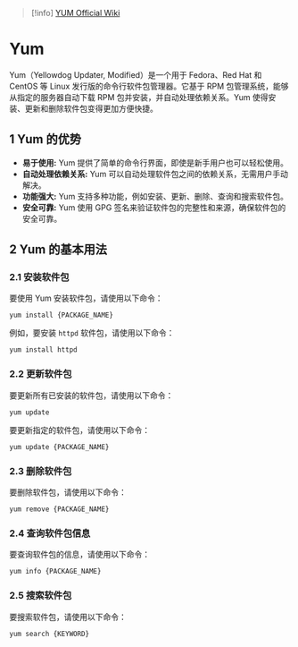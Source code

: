 > [!info] [YUM Official Wiki](http://yum.baseurl.org/wiki/Faq.html)

# Yum

Yum（Yellowdog Updater, Modified）是一个用于 Fedora、Red Hat 和 CentOS 等 Linux 发行版的命令行软件包管理器。它基于 RPM 包管理系统，能够从指定的服务器自动下载 RPM 包并安装，并自动处理依赖关系。Yum 使得安装、更新和删除软件包变得更加方便快捷。

## 1 Yum 的优势

* **易于使用:** Yum 提供了简单的命令行界面，即使是新手用户也可以轻松使用。
* **自动处理依赖关系:** Yum 可以自动处理软件包之间的依赖关系，无需用户手动解决。
* **功能强大:** Yum 支持多种功能，例如安装、更新、删除、查询和搜索软件包。
* **安全可靠:** Yum 使用 GPG 签名来验证软件包的完整性和来源，确保软件包的安全可靠。

## 2 Yum 的基本用法

### 2.1 安装软件包

要使用 Yum 安装软件包，请使用以下命令：

```
yum install {PACKAGE_NAME}
```

例如，要安装 `httpd` 软件包，请使用以下命令：

```
yum install httpd
```

### 2.2 更新软件包

要更新所有已安装的软件包，请使用以下命令：

```
yum update
```

要更新指定的软件包，请使用以下命令：

```
yum update {PACKAGE_NAME}
```

### 2.3 删除软件包

要删除软件包，请使用以下命令：

```
yum remove {PACKAGE_NAME}
```

### 2.4 查询软件包信息

要查询软件包的信息，请使用以下命令：

```
yum info {PACKAGE_NAME}
```

### 2.5 搜索软件包

要搜索软件包，请使用以下命令：

```
yum search {KEYWORD}
```
